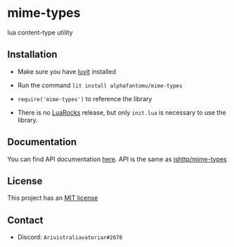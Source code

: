 # mime-types
lua content-type utility

## Installation
- Make sure you have [luvit](https://luvit.io/install.html) installed
- Run the command `lit install alphafantomu/mime-types`
- `require('mime-types')` to reference the library

- There is no [LuaRocks](https://luarocks.org/) release, but only `init.lua` is necessary to use the library.

## Documentation
You can find API documentation [here](https://github.com/alphafantomu/mime-types/wiki). API is the same as [jshttp/mime-types](https://github.com/jshttp/mime-types)

## License
This project has an [MIT license](/LICENSE)

## Contact
- Discord: `Arivistraliavatoriar#2678`
